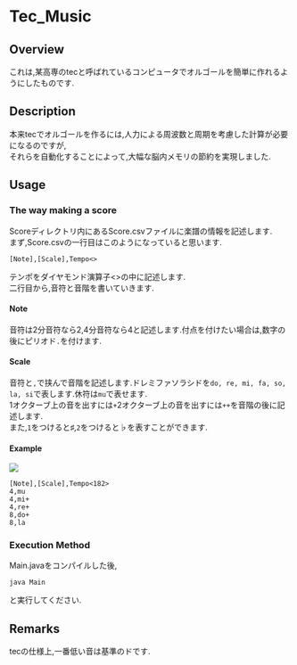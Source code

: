 # Tec_Music
## Overview
これは,某高専のtecと呼ばれているコンピュータでオルゴールを簡単に作れるようにしたものです.
## Description
本来tecでオルゴールを作るには,人力による周波数と周期を考慮した計算が必要になるのですが,<br>それらを自動化することによって,大幅な脳内メモリの節約を実現しました.
## Usage
### The way making a score
Scoreディレクトリ内にあるScore.csvファイルに楽譜の情報を記述します.<br>
まず,Score.csvの一行目はこのようになっていると思います.
```
[Note],[Scale],Tempo<>
```
テンポをダイヤモンド演算子<>の中に記述します.<br>
二行目から,音符と音階を書いていきます.
#### Note
音符は2分音符なら2,4分音符なら4と記述します.付点を付けたい場合は,数字の後にピリオド```.```を付けます.
#### Scale
音符と```,```で挟んで音階を記述します.ドレミファソラシドを```do, re, mi, fa, so, la, si```で表します.休符は```mu```で表せます.<br>
1オクターブ上の音を出すには```+```2オクターブ上の音を出すには```++```を音階の後に記述します.<br>
また,```1```をつけると♯,```2```をつけると♭を表すことができます.
#### Example
![](https://pbs.twimg.com/media/EsukMeuVcAAe_n3?format=png&name=240x240)
```
[Note],[Scale],Tempo<182>
4,mu
4,mi+
4,re+
8,do+
8,la
```
### Execution Method
Main.javaをコンパイルした後,
```
java Main 
```
と実行してください.
## Remarks
tecの仕様上,一番低い音は基準のドです.